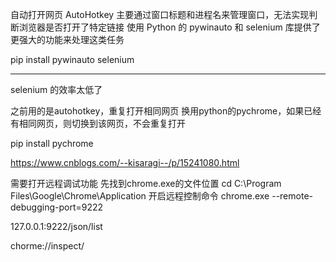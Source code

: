 自动打开网页
AutoHotkey 主要通过窗口标题和进程名来管理窗口，无法实现判断浏览器是否打开了特定链接
使用 Python 的 pywinauto 和 selenium 库提供了更强大的功能来处理这类任务

pip install pywinauto selenium

---

selenium 的效率太低了

之前用的是autohotkey，重复打开相同网页
换用python的pychrome，如果已经有相同网页，则切换到该网页，不会重复打开

pip install pychrome


https://www.cnblogs.com/--kisaragi--/p/15241080.html

需要打开远程调试功能
先找到chrome.exe的文件位置
cd C:\Program Files\Google\Chrome\Application
开启远程控制命令
chrome.exe --remote-debugging-port=9222


127.0.0.1:9222/json/list

chorme://inspect/